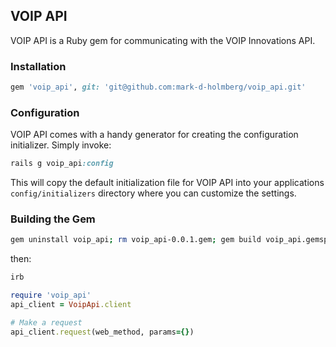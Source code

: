 ## VOIP API

VOIP API is a Ruby gem for communicating with the VOIP Innovations API.

### Installation

```ruby
gem 'voip_api', git: 'git@github.com:mark-d-holmberg/voip_api.git'
```

### Configuration

VOIP API comes with a handy generator for creating the configuration initializer. Simply invoke:

```ruby
rails g voip_api:config
```

This will copy the default initialization file for VOIP API into your applications `config/initializers` directory
where you can customize the settings.


### Building the Gem

```sh
gem uninstall voip_api; rm voip_api-0.0.1.gem; gem build voip_api.gemspec; gem install voip_api;
```

then:

```sh
irb
```

```ruby
require 'voip_api'
api_client = VoipApi.client

# Make a request
api_client.request(web_method, params={})
```
